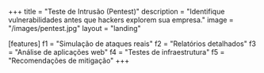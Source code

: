 +++
title = "Teste de Intrusão (Pentest)"
description = "Identifique vulnerabilidades antes que hackers explorem sua empresa."
image = "/images/pentest.jpg"
layout = "landing"

[features]
  f1 = "Simulação de ataques reais"
  f2 = "Relatórios detalhados"
  f3 = "Análise de aplicações web"
  f4 = "Testes de infraestrutura"
  f5 = "Recomendações de mitigação"
+++
